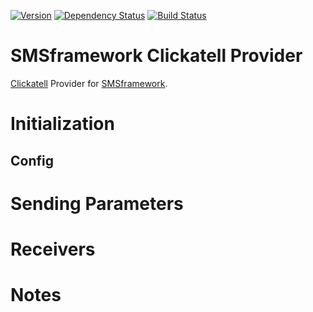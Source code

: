 [![Version](https://badge.fury.io/js/smsframework-clickatell.png)](https://npmjs.org/package/smsframework-clickatell)
[![Dependency Status](https://gemnasium.com/kolypto/nodejs-smsframework-clickatell.png)](https://gemnasium.com/kolypto/nodejs-smsframework-clickatell)
[![Build Status](https://travis-ci.org/kolypto/nodejs-smsframework-clickatell.png?branch=master)](https://travis-ci.org/kolypto/nodejs-smsframework-clickatell)

SMSframework Clickatell Provider
================================

[Clickatell](https://www.clickatell.com/) Provider for [SMSframework](https://npmjs.org/package/smsframework).



Initialization
==============

Config
------

Sending Parameters
==================

Receivers
=========

Notes
=====

